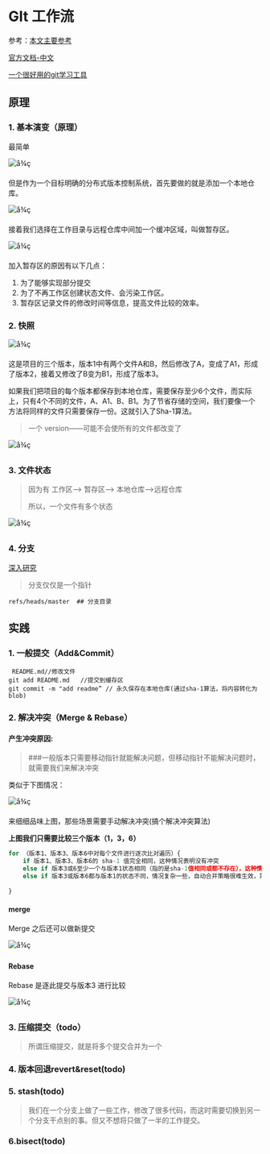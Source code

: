 # GIt 工作流

参考：[本文主要参考](https://coding.net/help/doc/practice/git-principle.html)

[官方文档-中文](https://git-scm.com/book/zh/v1/%E8%B5%B7%E6%AD%A5)

[一个很好用的git学习工具](https://learngitbranching.js.org/?demo)

## 原理

### 1. 基本演变（原理）

最简单

![å¾ç](./assets/47074771-c5ac-414f-a237-ea1e791991bd.png)

但是作为一个目标明确的分布式版本控制系统，首先要做的就是添加一个本地仓库。

![å¾ç](./assets/3734cb87-6507-40ce-a8ac-428b48d95d04.png)

接着我们选择在工作目录与远程仓库中间加一个缓冲区域，叫做暂存区。

![å¾ç](./assets/fc5a194b-8ad0-4fd6-8c7a-fb26062bd3fb.png)

加入暂存区的原因有以下几点：

1. 为了能够实现部分提交
2. 为了不再工作区创建状态文件、会污染工作区。
3. 暂存区记录文件的修改时间等信息，提高文件比较的效率。



### 2. 快照

![å¾ç](./assets/f1e4cbe9-1f7d-4826-8a61-1f7d065e43ce.png)

这是项目的三个版本，版本1中有两个文件A和B，然后修改了A，变成了A1，形成了版本2，接着又修改了B变为B1，形成了版本3。

如果我们把项目的每个版本都保存到本地仓库，需要保存至少6个文件，而实际上，只有4个不同的文件，A、A1、B、B1。为了节省存储的空间，我们要像一个方法将同样的文件只需要保存一份。这就引入了Sha-1算法。

> 一个 version——可能不会使所有的文件都改变了 

![å¾ç](./assets/ededf2f2-9c29-4234-92f6-5c89d12bce3d.png)



### 3. 文件状态

> 因为有 工作区——> 暂存区——> 本地仓库——>远程仓库
>
> 所以，一个文件有多个状态

![å¾ç](./assets/700dae41-aa3a-4b95-9afb-3fe7291c53d1.png)



### 4. 分支

[深入研究](https://git-scm.com/book/zh/v1/Git-%E5%88%86%E6%94%AF-%E4%BD%95%E8%B0%93%E5%88%86%E6%94%AF)

> 分支仅仅是一个指针

```node
refs/heads/master  ## 分支目录
```



## 实践

### 1. 一般提交（Add&Commit）

```node
 README.md//修改文件
git add README.md   //提交到缓存区
git commit -m "add readme” // 永久保存在本地仓库(通过sha-1算法，将内容转化为blob)
```



### 2. 解决冲突（Merge & Rebase）

#### 产生冲突原因:

> ###一般版本只需要移动指针就能解决问题，但移动指针不能解决问题时，就需要我们来解决冲突

类似于下图情况：

![å¾ç](./assets/b39e3a39-0091-4265-ba6d-73ef0fd457b2.png)

来细细品味上图，那些场景需要手动解决冲突(搞个解决冲突算法)

**上图我们只需要比较三个版本（1，3，6）** 

```javascript
for （版本1、版本3、版本6中对每个文件进行逐次比对遍历）{
    if 版本1、版本3、版本6的 sha-1 值完全相同，这种情况表明没有冲突
    else if 版本3或6至少一个与版本1状态相同（指的是sha-1值相同或都不存在），这种情况可以自动合并。比如1中存在一个文件，在3中没有对该文件进行修改，而6中删除了这个文件，则以6为准就可以了
    else if 版本3或版本6都与版本1的状态不同，情况复杂一些，自动合并策略很难生效，需要手动解决。我们来看一下这种状态的定义。
    
}
```

#### merge

Merge 之后还可以做新提交

![å¾ç](./assets/707cff0a-95d7-4420-a6da-607281d71cd7.png)



#### Rebase

Rebase 是逐此提交与版本3 进行比较

![å¾ç](./assets/f7ed7492-afd8-4c69-b5c1-3034161fbb2c.png)



### 3. 压缩提交（todo）

> 所谓压缩提交，就是将多个提交合并为一个





### 4. 版本回退revert&reset(todo)





### 5. stash(todo)

> 我们在一个分支上做了一些工作，修改了很多代码，而这时需要切换到另一个分支干点别的事。但又不想将只做了一半的工作提交。



### 6.bisect(todo)

